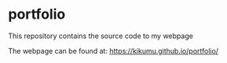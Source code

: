 # portfolio
This repository contains the source code to my webpage

The webpage can be found at: https://kikumu.github.io/portfolio/
